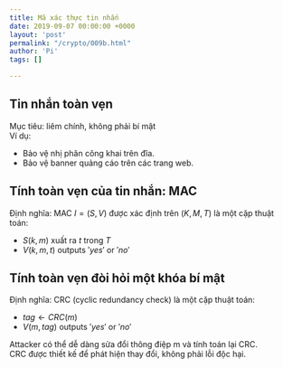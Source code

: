 ```yaml
---
title: Mã xác thực tin nhắn
date: 2019-09-07 00:00:00 +0000
layout: 'post'
permalink: "/crypto/009b.html"
author: 'Pi'
tags: []

---
```


## Tin nhắn toàn vẹn

Mục tiêu: liêm chính, không phải bí mật<br/>
Ví dụ:<br/>
- Bảo vệ nhị phân công khai trên đĩa.
- Bảo vệ banner quảng cáo trên các trang web.

## Tính toàn vẹn của tin nhắn: MAC

Định nghĩa: MAC $I = (S, V)$ được xác định trên $(K, M, T)$ là một cặp thuật toán:
- $S(k, m)$ xuất ra $t$ trong $T$
- $V(k,m,t)$ outputs $'yes'$ or $'no'$

## Tính toàn vẹn đòi hỏi một khóa bí mật

Định nghĩa: CRC (cyclic redundancy check) là một cặp thuật toán:
- $tag	←	CRC(m)$
- $V(m,tag)$ outputs $'yes'$ or $'no'$

Attacker có thể dễ dàng sửa đổi thông điệp m và tính toán lại CRC.<br/>
CRC được thiết kế để phát hiện thay đổi, không phải lỗi độc hại.<br/>